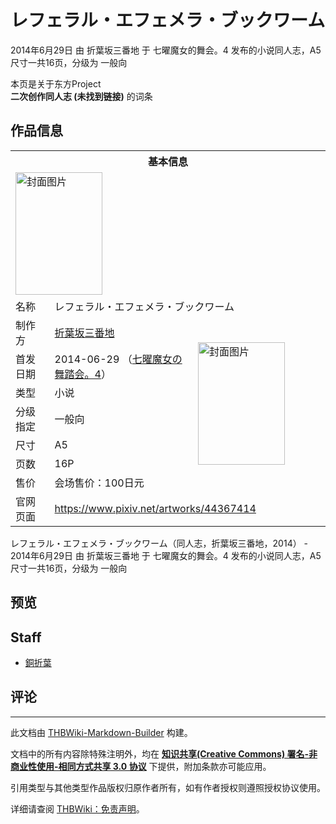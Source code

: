 # レフェラル・エフェメラ・ブックワーム

<!-- source html: G:\repos\THBWiki-Markdown-Builder\THBWikiMarkdown\Temp\main\9\92\ns0%3A%E3%83%AC%E3%83%95%E3%82%A7%E3%83%A9%E3%83%AB%E3%83%BB%E3%82%A8%E3%83%95%E3%82%A7%E3%83%A1%E3%83%A9%E3%83%BB%E3%83%96%E3%83%83%E3%82%AF%E3%83%AF%E3%83%BC%E3%83%A0.html -->

2014年6月29日 由 折葉坂三番地 于 七曜魔女的舞会。4 发布的小说同人志，A5尺寸一共16页，分级为 一般向

本页是关于东方Project  
 **二次创作同人志 (未找到链接)** 的词条

## 作品信息

<table><tbody><tr><th colspan="3">基本信息</th></tr><tr><td class="cover-artwork-mobile" colspan="2"><a href="./文件-レフェラル・エフェメラ・ブックワーム封面.jpg.md" class="image" title="封面图片"><img alt="封面图片" src="https://upload.thwiki.cc/thumb/4/49/%E3%83%AC%E3%83%95%E3%82%A7%E3%83%A9%E3%83%AB%E3%83%BB%E3%82%A8%E3%83%95%E3%82%A7%E3%83%A1%E3%83%A9%E3%83%BB%E3%83%96%E3%83%83%E3%82%AF%E3%83%AF%E3%83%BC%E3%83%A0%E5%B0%81%E9%9D%A2.jpg/139px-%E3%83%AC%E3%83%95%E3%82%A7%E3%83%A9%E3%83%AB%E3%83%BB%E3%82%A8%E3%83%95%E3%82%A7%E3%83%A1%E3%83%A9%E3%83%BB%E3%83%96%E3%83%83%E3%82%AF%E3%83%AF%E3%83%BC%E3%83%A0%E5%B0%81%E9%9D%A2.jpg" decoding="async" loading="lazy" width="139" height="196" srcset="https://upload.thwiki.cc/thumb/4/49/%E3%83%AC%E3%83%95%E3%82%A7%E3%83%A9%E3%83%AB%E3%83%BB%E3%82%A8%E3%83%95%E3%82%A7%E3%83%A1%E3%83%A9%E3%83%BB%E3%83%96%E3%83%83%E3%82%AF%E3%83%AF%E3%83%BC%E3%83%A0%E5%B0%81%E9%9D%A2.jpg/209px-%E3%83%AC%E3%83%95%E3%82%A7%E3%83%A9%E3%83%AB%E3%83%BB%E3%82%A8%E3%83%95%E3%82%A7%E3%83%A1%E3%83%A9%E3%83%BB%E3%83%96%E3%83%83%E3%82%AF%E3%83%AF%E3%83%BC%E3%83%A0%E5%B0%81%E9%9D%A2.jpg 1.5x, https://upload.thwiki.cc/thumb/4/49/%E3%83%AC%E3%83%95%E3%82%A7%E3%83%A9%E3%83%AB%E3%83%BB%E3%82%A8%E3%83%95%E3%82%A7%E3%83%A1%E3%83%A9%E3%83%BB%E3%83%96%E3%83%83%E3%82%AF%E3%83%AF%E3%83%BC%E3%83%A0%E5%B0%81%E9%9D%A2.jpg/278px-%E3%83%AC%E3%83%95%E3%82%A7%E3%83%A9%E3%83%AB%E3%83%BB%E3%82%A8%E3%83%95%E3%82%A7%E3%83%A1%E3%83%A9%E3%83%BB%E3%83%96%E3%83%83%E3%82%AF%E3%83%AF%E3%83%BC%E3%83%A0%E5%B0%81%E9%9D%A2.jpg 2x" data-file-width="536" data-file-height="755"></a></td>
</tr><tr><td class="label">名称</td><td colspan="2"> レフェラル・エフェメラ・ブックワーム </td></tr><tr><td class="label">制作方</td><td><a href="./折葉坂三番地.md" title="折葉坂三番地">折葉坂三番地</a></td><td class="cover-artwork" rowspan="7" style="min-width:196px;"><a href="./文件-レフェラル・エフェメラ・ブックワーム封面.jpg.md" class="image" title="封面图片"><img alt="封面图片" src="https://upload.thwiki.cc/thumb/4/49/%E3%83%AC%E3%83%95%E3%82%A7%E3%83%A9%E3%83%AB%E3%83%BB%E3%82%A8%E3%83%95%E3%82%A7%E3%83%A1%E3%83%A9%E3%83%BB%E3%83%96%E3%83%83%E3%82%AF%E3%83%AF%E3%83%BC%E3%83%A0%E5%B0%81%E9%9D%A2.jpg/139px-%E3%83%AC%E3%83%95%E3%82%A7%E3%83%A9%E3%83%AB%E3%83%BB%E3%82%A8%E3%83%95%E3%82%A7%E3%83%A1%E3%83%A9%E3%83%BB%E3%83%96%E3%83%83%E3%82%AF%E3%83%AF%E3%83%BC%E3%83%A0%E5%B0%81%E9%9D%A2.jpg" decoding="async" loading="lazy" width="139" height="196" srcset="https://upload.thwiki.cc/thumb/4/49/%E3%83%AC%E3%83%95%E3%82%A7%E3%83%A9%E3%83%AB%E3%83%BB%E3%82%A8%E3%83%95%E3%82%A7%E3%83%A1%E3%83%A9%E3%83%BB%E3%83%96%E3%83%83%E3%82%AF%E3%83%AF%E3%83%BC%E3%83%A0%E5%B0%81%E9%9D%A2.jpg/209px-%E3%83%AC%E3%83%95%E3%82%A7%E3%83%A9%E3%83%AB%E3%83%BB%E3%82%A8%E3%83%95%E3%82%A7%E3%83%A1%E3%83%A9%E3%83%BB%E3%83%96%E3%83%83%E3%82%AF%E3%83%AF%E3%83%BC%E3%83%A0%E5%B0%81%E9%9D%A2.jpg 1.5x, https://upload.thwiki.cc/thumb/4/49/%E3%83%AC%E3%83%95%E3%82%A7%E3%83%A9%E3%83%AB%E3%83%BB%E3%82%A8%E3%83%95%E3%82%A7%E3%83%A1%E3%83%A9%E3%83%BB%E3%83%96%E3%83%83%E3%82%AF%E3%83%AF%E3%83%BC%E3%83%A0%E5%B0%81%E9%9D%A2.jpg/278px-%E3%83%AC%E3%83%95%E3%82%A7%E3%83%A9%E3%83%AB%E3%83%BB%E3%82%A8%E3%83%95%E3%82%A7%E3%83%A1%E3%83%A9%E3%83%BB%E3%83%96%E3%83%83%E3%82%AF%E3%83%AF%E3%83%BC%E3%83%A0%E5%B0%81%E9%9D%A2.jpg 2x" data-file-width="536" data-file-height="755"></a></td>
</tr><tr><td class="label">首发日期</td><td>2014-06-29&#160;（<a href="/展会作品列表?e=%E4%B8%83%E6%9B%9C%E9%AD%94%E5%A5%B3%E7%9A%84%E8%88%9E%E4%BC%9A%E3%80%82%234">七曜魔女の舞踏会。4</a>）</td></tr><tr><td class="label">类型</td><td>小说</td></tr><tr><td class="label">分级指定</td><td>一般向</td></tr><tr><td class="label">尺寸</td><td>A5</td></tr><tr><td class="label">页数</td><td>16P</td></tr><tr><td class="label">售价</td><td>会场售价：100日元</td></tr>
<tr><td class="label">官网页面</td><td colspan="2"><a rel="nofollow" class="external free" href="https://www.pixiv.net/artworks/44367414">https://www.pixiv.net/artworks/44367414</a></td></tr></tbody></table>

レフェラル・エフェメラ・ブックワーム（同人志，折葉坂三番地，2014） - 2014年6月29日 由 折葉坂三番地 于 七曜魔女的舞会。4 发布的小说同人志，A5尺寸一共16页，分级为 一般向

## 预览

## Staff
- [銅折葉](./銅折葉.md)


## 评论




---

此文档由 [THBWiki-Markdown-Builder](https://github.com/Delsin-Yu/THBWiki-Markdown-Builder) 构建。

文档中的所有内容除特殊注明外，均在 [**知识共享(Creative Commons) 署名-非商业性使用-相同方式共享 3.0 协议**](https://creativecommons.org/licenses/by-sa/3.0/deed.zh-hans) 下提供，附加条款亦可能应用。

引用类型与其他类型作品版权归原作者所有，如有作者授权则遵照授权协议使用。

详细请查阅 [THBWiki：免责声明](https://thbwiki.cc/THBWiki:%E5%85%8D%E8%B4%A3%E5%A3%B0%E6%98%8E)。

